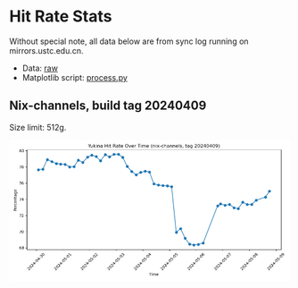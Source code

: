 # Hit Rate Stats

Without special note, all data below are from sync log running on mirrors.ustc.edu.cn.

- Data: [raw](raw/)
- Matplotlib script: [process.py](process.py)

## Nix-channels, build tag 20240409

Size limit: 512g.

![Nix-channels-1](nix-channels-20240409-1.png)
